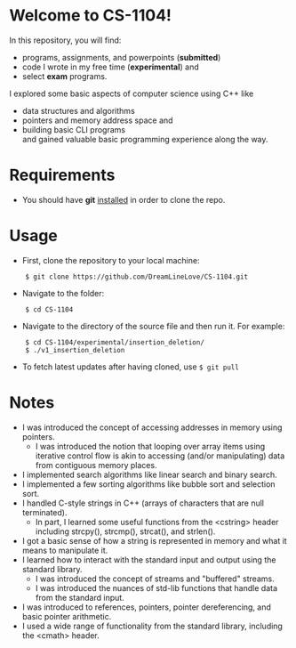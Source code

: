 # Welcome to CS-1104!

In this repository, you will find: 
- programs, assignments, and powerpoints (**submitted**)
- code I wrote in my free time (**experimental**) and
- select **exam** programs.

I explored some basic aspects of computer science using C++ like 
- data structures and algorithms
- pointers and memory address space and
- building basic CLI programs 
<br>and gained valuable basic programming experience along the way.

# Requirements
- You should have **git** <a href="http://git-scm.com">installed</a> in order to clone the repo.

# Usage
- First, clone the repository to your local machine:
```
    $ git clone https://github.com/DreamLineLove/CS-1104.git
```
- Navigate to the folder:
```
    $ cd CS-1104
```
- Navigate to the directory of the source file and then run it. For example:
```
    $ cd CS-1104/experimental/insertion_deletion/
    $ ./v1_insertion_deletion
```
- To fetch latest updates after having cloned, use ```$ git pull```

# Notes
- I was introduced the concept of accessing addresses in memory using pointers.
  - I was introduced the notion that looping over array items using iterative control flow is akin to accessing (and/or manipulating) data from contiguous memory places.
- I implemented search algorithms like linear search and binary search.
- I implemented a few sorting algorithms like bubble sort and selection sort.
- I handled C-style strings in C++ (arrays of characters that are null terminated).
  - In part, I learned some useful functions from the \<cstring\> header including strcpy(), strcmp(), strcat(), and strlen().
- I got a basic sense of how a string is represented in memory and what it means to manipulate it.
- I learned how to interact with the standard input and output using the standard library.
  - I was introduced the concept of streams and "buffered" streams.
  - I was introduced the nuances of std-lib functions that handle data from the standard input.
- I was introduced to references, pointers, pointer dereferencing, and basic pointer arithmetic.
- I used a wide range of functionality from the standard library, including the \<cmath\> header. 
<!---- 
- (Array) insertion and deletion
- Linear search
- Bubble sort
- Module 4 Arrays
    - Multi-dimensional arrays
- Prime check
- Days, hours, minutes, seconds
- Module 4 Strings
--->

